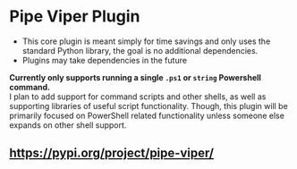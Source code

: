 # Pipe Viper Plugin

* This core plugin is meant simply for time savings and only uses the standard Python library, the goal is no additional dependencies.
* Plugins may take dependencies in the future  
  
__Currently only supports running a single `.ps1` or `string` Powershell command.__  
I plan to add support for command scripts and other shells, as well as supporting libraries of useful script functionality. Though, this plugin will be primarily focused on PowerShell related functionality unless someone else expands on other shell support.

## https://pypi.org/project/pipe-viper/